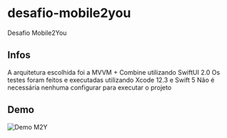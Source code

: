 # desafio-mobile2you
Desafio Mobile2You

## Infos
A arquitetura escolhida foi a MVVM + Combine utilizando SwiftUI 2.0
Os testes foram feitos e executadas utilizando Xcode 12.3 e Swift 5 
Não é necessária nenhuma configurar para executar o projeto

## Demo
![Demo M2Y](demo/demo.gif)
